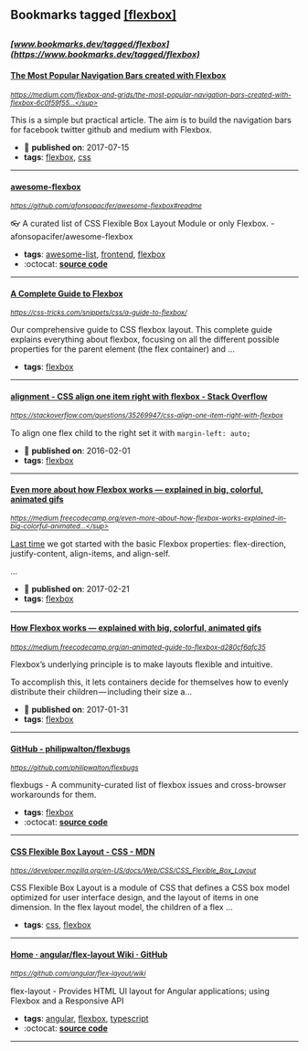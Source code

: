 ## Bookmarks tagged [[flexbox]](https://www.bookmarks.dev?q=[flexbox])

_<sup><sup>[www.bookmarks.dev/tagged/flexbox](https://www.bookmarks.dev/tagged/flexbox)</sup></sup>_
---
#### [The Most Popular Navigation Bars created with Flexbox](https://medium.com/flexbox-and-grids/the-most-popular-navigation-bars-created-with-flexbox-6c0f59f55686)
_<sup>https://medium.com/flexbox-and-grids/the-most-popular-navigation-bars-created-with-flexbox-6c0f59f55...</sup>_

This is a simple but practical article. The aim is to build the navigation bars for facebook twitter github and medium with Flexbox. 
* :calendar: **published on**: 2017-07-15
* **tags**: [flexbox](../tagged/flexbox.md), [css](../tagged/css.md)
---
#### [awesome-flexbox](https://github.com/afonsopacifer/awesome-flexbox#readme)
_<sup>https://github.com/afonsopacifer/awesome-flexbox#readme</sup>_

:eyeglasses: A curated list of CSS Flexible Box Layout Module or only Flexbox. - afonsopacifer/awesome-flexbox
* **tags**: [awesome-list](../tagged/awesome-list.md), [frontend](../tagged/frontend.md), [flexbox](../tagged/flexbox.md)
* :octocat: **[source code](https://github.com/afonsopacifer/awesome-flexbox#readme)**
---
#### [A Complete Guide to Flexbox](https://css-tricks.com/snippets/css/a-guide-to-flexbox/)
_<sup>https://css-tricks.com/snippets/css/a-guide-to-flexbox/</sup>_

Our comprehensive guide to CSS flexbox layout. This complete guide explains everything about flexbox, focusing on all the different possible properties for the parent element (the flex container) and ...
* **tags**: [flexbox](../tagged/flexbox.md)
---
#### [alignment - CSS align one item right with flexbox - Stack Overflow](https://stackoverflow.com/questions/35269947/css-align-one-item-right-with-flexbox)
_<sup>https://stackoverflow.com/questions/35269947/css-align-one-item-right-with-flexbox</sup>_

To align one flex child to the right set it with `margin-left: auto;`

* :calendar: **published on**: 2016-02-01
* **tags**: [flexbox](../tagged/flexbox.md)
---
#### [Even more about how Flexbox works — explained in big, colorful, animated gifs](https://medium.freecodecamp.org/even-more-about-how-flexbox-works-explained-in-big-colorful-animated-gifs-a5a74812b053)
_<sup>https://medium.freecodecamp.org/even-more-about-how-flexbox-works-explained-in-big-colorful-animated...</sup>_

[Last time](https://medium.freecodecamp.org/an-animated-guide-to-flexbox-d280cf6afc35) we got started with the basic Flexbox properties: flex-direction, justify-content, align-items, and align-self.

...
* :calendar: **published on**: 2017-02-21
* **tags**: [flexbox](../tagged/flexbox.md)
---
#### [How Flexbox works — explained with big, colorful, animated gifs](https://medium.freecodecamp.org/an-animated-guide-to-flexbox-d280cf6afc35)
_<sup>https://medium.freecodecamp.org/an-animated-guide-to-flexbox-d280cf6afc35</sup>_

Flexbox’s underlying principle is to make layouts flexible and intuitive.

To accomplish this, it lets containers decide for themselves how to evenly distribute their children — including their size a...
* :calendar: **published on**: 2017-01-31
* **tags**: [flexbox](../tagged/flexbox.md)
---
#### [GitHub - philipwalton/flexbugs](https://github.com/philipwalton/flexbugs)
_<sup>https://github.com/philipwalton/flexbugs</sup>_

flexbugs - A community-curated list of flexbox issues and cross-browser workarounds for them.
* **tags**: [flexbox](../tagged/flexbox.md)
* :octocat: **[source code](https://github.com/philipwalton/flexbugs)**
---
#### [CSS Flexible Box Layout - CSS - MDN](https://developer.mozilla.org/en-US/docs/Web/CSS/CSS_Flexible_Box_Layout)
_<sup>https://developer.mozilla.org/en-US/docs/Web/CSS/CSS_Flexible_Box_Layout</sup>_

CSS Flexible Box Layout is a module of CSS that defines a CSS box model optimized for user interface design, and the layout of items in one dimension. In the flex layout model, the children of a flex ...
* **tags**: [css](../tagged/css.md), [flexbox](../tagged/flexbox.md)
---
#### [Home · angular/flex-layout Wiki · GitHub](https://github.com/angular/flex-layout/wiki)
_<sup>https://github.com/angular/flex-layout/wiki</sup>_

flex-layout - Provides HTML UI layout for Angular applications; using Flexbox and a Responsive API 
* **tags**: [angular](../tagged/angular.md), [flexbox](../tagged/flexbox.md), [typescript](../tagged/typescript.md)
* :octocat: **[source code](https://github.com/angular/flex-layout)**
---
